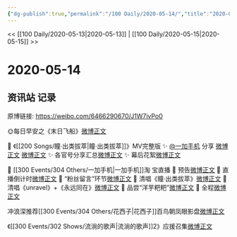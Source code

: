 ```yaml
---
{"dg-publish":true,"permalink":"/100 Daily/2020-05-14/","title":"2020-05-14","created":"2023-04-03T21:45:12.679+08:00","updated":"2023-04-03T21:45:47.027+08:00"}
---
```



<< [[100 Daily/2020-05-13\|2020-05-13]] | [[100 Daily/2020-05-15\|2020-05-15]] >>

# 2020-05-14

## 资讯站 记录

原博链接: https://weibo.com/6466290670/J1W7ivPo0

🌞每日早安之《末日飞船》[微博正文](https://m.weibo.cn/6466290670/4504396287460909)

🦋 《[[200 Songs/瞳·出类拔萃\|瞳·出类拔萃]]》MV完整版
✨ [@一加手机](https://weibo.com/n/%E4%B8%80%E5%8A%A0%E6%89%8B%E6%9C%BA) 分享 [微博正文](https://m.weibo.cn/6466290670/4504409847171099) [微博正文](https://m.weibo.cn/6466290670/4504485319175890)
✨ 各官号分享汇总[微博正文](https://m.weibo.cn/6466290670/4504493833864844)
✨ 幕后花絮[微博正文](https://m.weibo.cn/6466290670/4504641381828077)

🍑 [[300 Events/304 Others/一加手机\|一加手机]]淘 宝直播
🐳 预告[微博正文](https://m.weibo.cn/6466290670/4504437534901524)
🐳 直播倒计时[微博正文](https://m.weibo.cn/6466290670/4504573501445865)
🐳 “粉丝留言”环节[微博正文](https://m.weibo.cn/6466290670/4504583885583138)
🐳 清唱《瞳·出类拔萃》[微博正文](https://m.weibo.cn/6466290670/4504584703380056)
🐳 清唱《unravel》+《永远同在》[微博正文](https://m.weibo.cn/6466290670/4504589032457652)
🐳 品尝“洋芋粑粑”[微博正文](https://m.weibo.cn/6466290670/4504591860087796)
🐳 全程[微博正文](https://m.weibo.cn/6466290670/4504607941057297)

冲浪深推荐[[300 Events/304 Others/花西子\|花西子]]百鸟朝凤眼影盘[微博正文](https://m.weibo.cn/6466290670/4504444173120470)

《[[300 Events/302 Shows/流淌的歌声\|流淌的歌声]]2》应援召集[微博正文](https://m.weibo.cn/6466290670/4504575476277554)
